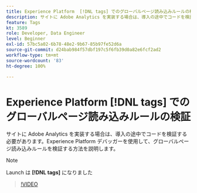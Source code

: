 ```yaml
---
title: Experience Platform  [!DNL tags] でのグローバルページ読み込みルールの検証
description: サイトに Adobe Analytics を実装する場合は、導入の途中でコードを検証する必要があります。Experience Platform デバッガーを使用して、グローバルページ読み込みルールを検証する方法を説明します。
feature: Tags
kt: 3589
role: Developer, Data Engineer
level: Beginner
exl-id: 57bc5a02-6b78-48e2-9b67-85b97fe52d6a
source-git-commit: d24bab984f57dbf197c5f6fb39d0a82e6fcf2ad2
workflow-type: tm+mt
source-wordcount: '83'
ht-degree: 100%

---
```


# Experience Platform [!DNL tags] でのグローバルページ読み込みルールの検証

サイトに Adobe Analytics を実装する場合は、導入の途中でコードを検証する必要があります。Experience Platform デバッガーを使用して、グローバルページ読み込みルールを検証する方法を説明します。

>[!NOTE]
>
> Launch は **[!DNL tags]** になりました

>[!VIDEO](https://video.tv.adobe.com/v/28776/?quality=12&learn=on)
